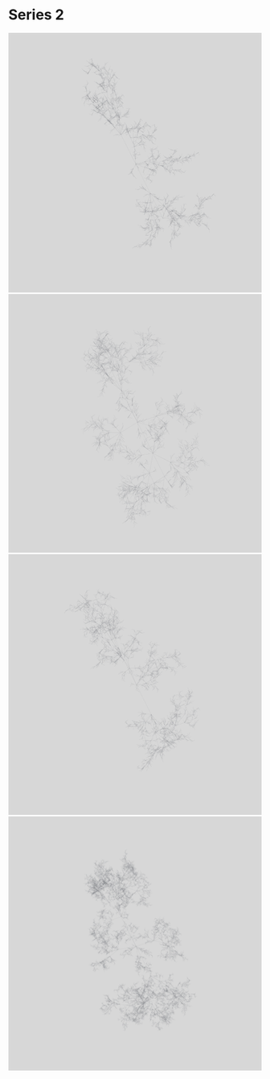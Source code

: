 # Series 2

![Abstract sample 1](sample1.png)![Abstract sample 2](sample2.png)
![Abstract sample 3](sample3.png)![Abstract sample 4](sample4.png)
